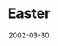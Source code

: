 ---
layout: music 
title: "Easter"
series: "Easter"
date: 2002-03-30 
description: "  "
audio: "http://s3.amazonaws.com/crossroadsaudiomessages/Easter2002.mp3"
audio-duration: "34:04"
src: "http://www.crossroads.net/players/media/mediumHz/"
---